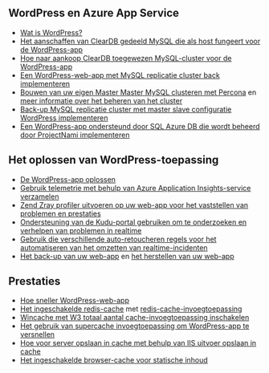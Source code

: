 ## <a name="wordpress-and-azure-app-service"></a>WordPress en Azure App Service
* [Wat is WordPress?](https://wordpress.org/)
* [Het aanschaffen van ClearDB gedeeld MySQL die als host fungeert voor de WordPress-app](http://blog.syntaxc4.net/post/2012/12/03/provisioning-a-mysql-database-from-the-windows-azure-store.aspx)
* [Hoe naar aankoop ClearDB toegewezen MySQL-cluster voor de WordPress-app](https://azure.microsoft.com/blog/announcing-new-mysql-premium-tiers-from-cleardb/)
* [Een WordPress-web-app met MySQL replicatie cluster back implementeren](/documentation/templates/wordpress-mysql-replication/)
* [Bouwen van uw eigen Master Master MySQL clusteren met Percona](/documentation/templates/mysql-ha-pxc/) en [meer informatie over het beheren van het cluster](https://github.com/fanjeffrey/axiom.articles/tree/master/pxc)
* [Back-up MySQL replicatie cluster met master slave configuratie WordPress implementeren](/documentation/templates/mysql-replication/)
* [Een WordPress-app ondersteund door SQL Azure DB die wordt beheerd door ProjectNami implementeren](https://azuremarketplace.microsoft.com/en-us/marketplace/apps/ProjectNami.ProjectNami?tab=Overview)

## <a name="troubleshooting-wordpress-application"></a>Het oplossen van WordPress-toepassing
* [De WordPress-app oplossen](https://sunithamk.wordpress.com/2014/09/04/wordpress-troubleshooting-techniques-on-azure-websites/)
* [Gebruik telemetrie met behulp van Azure Application Insights-service verzamelen](https://azure.microsoft.com/blog/usage-analytics-for-wordpress-with-azure-app-insights/)
* [Zend Zray profiler uitvoeren op uw web-app voor het vaststellen van problemen en prestaties](https://sunithamk.wordpress.com/2015/08/04/profiling-php-application-on-azure-web-apps/)
* [Ondersteuning van de Kudu-portal gebruiken om te onderzoeken en verhelpen van problemen in realtime](https://sunithamk.wordpress.com/2015/11/04/diagnose-and-mitigate-issues-with-azure-web-apps-support-portal/)
* [Gebruik die verschillende auto-retoucheren regels voor het automatiseren van het omzetten van realtime-incidenten](http://microsoftazurewebsitescheatsheet.info/#auto-heal)
* [Het back-up van uw web-app](../articles/app-service/web-sites-backup.md) en [het herstellen van uw web-app](../articles/app-service/web-sites-restore.md)

## <a name="performance"></a>Prestaties
* [Hoe sneller WordPress-web-app](https://sunithamk.wordpress.com/2014/08/01/10-ways-to-speed-up-your-wordpress-site-on-azure-websites/)
* [Het ingeschakelde redis-cache](../articles/redis-cache/cache-dotnet-how-to-use-azure-redis-cache.md) met [redis-cache-invoegtoepassing](https://wordpress.org/plugins/wp-redis/)
* [Wincache met W3 totaal aantal cache-invoegtoepassing inschakelen](https://wordpress.org/plugins/w3-total-cache/)
* [Het gebruik van supercache invoegtoepassing om WordPress-app te versnellen](http://ruslany.net/2008/12/speed-up-wordpress-on-iis-70/)
* [Hoe voor server opslaan in cache met behulp van IIS uitvoer opslaan in cache](http://blogs.msdn.com/b/brian_swan/archive/2011/06/08/performance-tuning-php-apps-on-windows-iis-with-output-caching.aspx)
* [Het ingeschakelde browser-cache voor statische inhoud](http://www.iis.net/configreference/system.webserver/staticcontent)

